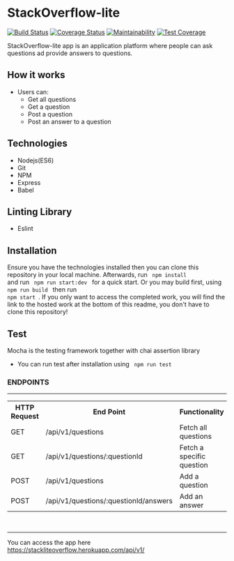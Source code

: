 # StackOverflow-lite
[![Build Status](https://travis-ci.com/EfeAgare/StackOverflow-lite.svg?branch=develop)](https://travis-ci.com/EfeAgare/StackOverflow-lite)
[![Coverage Status](https://coveralls.io/repos/github/EfeAgare/StackOverflow-lite/badge.svg)](https://coveralls.io/github/EfeAgare/StackOverflow-lite)
[![Maintainability](https://api.codeclimate.com/v1/badges/46560a711baed33b0147/maintainability)](https://codeclimate.com/github/EfeAgare/StackOverflow-lite/maintainability)
[![Test Coverage](https://api.codeclimate.com/v1/badges/46560a711baed33b0147/test_coverage)](https://codeclimate.com/github/EfeAgare/StackOverflow-lite/test_coverage)

StackOverflow-lite app is an application platform where people can ask questions ad provide answers to questions.

## How it works 
* Users can:
    * Get all questions
    * Get a question
    * Post a question
    * Post an answer to a question
    
## Technologies
  * Nodejs(ES6)
  * Git
  * NPM
  * Express
  * Babel
## Linting Library
  * Eslint
  
## Installation
  Ensure you have the technologies installed then you can clone this repository in your local machine. Afterwards, run <code> npm install </code>  and run  <code> npm run start:dev </code>  for a quick start. Or you may build first, using <code> npm run build </code> then run <code> npm start </code>.
If you only want to access the completed work, you will find the link to the hosted work at the bottom of this readme, you don't have to clone this repository!

## Test
  Mocha is the testing framework together with chai assertion library
  * You can run test after installation using <code> npm run test </code>   

<h3>ENDPOINTS</h3>
<hr>
<table>
  <tr>
      <th>HTTP Request</th>
      <th>End Point</th>
      <th>Functionality</th>
  </tr>
  <tr>
      <td>GET</td>
      <td>/api/v1/questions</td>
      <td>Fetch all questions</td>
  </tr>
  <tr>
      <td>GET</td>
      <td>/api/v1/questions/:questionId</td>
      <td>Fetch a specific question</td>
  </tr>
   <tr>
      <td>POST</td>
      <td>/api/v1/questions</td>
      <td>Add a question</td>
  </tr>
  <tr>
      <td>POST</td>
      <td>/api/v1/questions/:questionId/answers</td>
      <td>Add an answer</td>
  </tr>
   
</table>
<br/>
<hr>

You can access the app here https://stackliteoverflow.herokuapp.com/api/v1/
